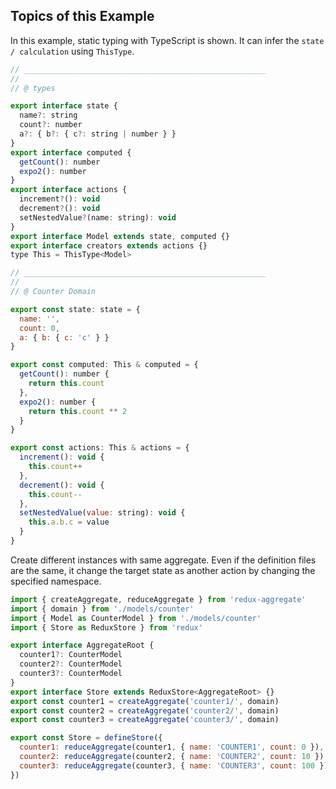 ## Topics of this Example

In this example, static typing with TypeScript is shown.
It can infer the `state / calculation` using `ThisType`.

```javascript
// ______________________________________________________
//
// @ types

export interface state {
  name?: string
  count?: number
  a?: { b?: { c?: string | number } }
}
export interface computed {
  getCount(): number
  expo2(): number
}
export interface actions {
  increment?(): void
  decrement?(): void
  setNestedValue?(name: string): void
}
export interface Model extends state, computed {}
export interface creators extends actions {}
type This = ThisType<Model>

// ______________________________________________________
//
// @ Counter Domain

export const state: state = {
  name: '',
  count: 0,
  a: { b: { c: 'c' } }
}

export const computed: This & computed = {
  getCount(): number {
    return this.count
  },
  expo2(): number {
    return this.count ** 2
  }
}

export const actions: This & actions = {
  increment(): void {
    this.count++
  },
  decrement(): void {
    this.count--
  },
  setNestedValue(value: string): void {
    this.a.b.c = value
  }
}
```

Create different instances with same aggregate.
Even if the definition files are the same, it change the target state as another action by changing the specified namespace.

```javascript
import { createAggregate, reduceAggregate } from 'redux-aggregate'
import { domain } from './models/counter'
import { Model as CounterModel } from './models/counter'
import { Store as ReduxStore } from 'redux'

export interface AggregateRoot {
  counter1?: CounterModel
  counter2?: CounterModel
  counter3?: CounterModel
}
export interface Store extends ReduxStore<AggregateRoot> {}
export const counter1 = createAggregate('counter1/', domain)
export const counter2 = createAggregate('counter2/', domain)
export const counter3 = createAggregate('counter3/', domain)

export const Store = defineStore({
  counter1: reduceAggregate(counter1, { name: 'COUNTER1', count: 0 }),
  counter2: reduceAggregate(counter2, { name: 'COUNTER2', count: 10 }),
  counter3: reduceAggregate(counter3, { name: 'COUNTER3', count: 100 })
})
```